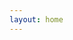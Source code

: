 ```yaml
---
layout: home
---
```

<!-- Global site tag (gtag.js) - Google Analytics -->
<script async src="https://www.googletagmanager.com/gtag/js?id=UA-172880769-1"></script>
<script>
  window.dataLayer = window.dataLayer || [];
  function gtag(){dataLayer.push(arguments);}
  gtag('js', new Date());

  gtag('config', 'UA-172880769-1');
</script>